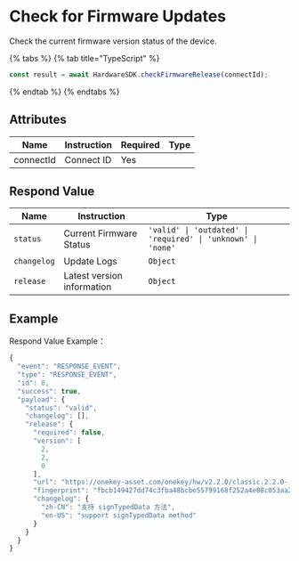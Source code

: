 # Check for Firmware Updates

Check the current firmware version status of the device.

{% tabs %}
{% tab title="TypeScript" %}
```typescript
const result = await HardwareSDK.checkFirmwareRelease(connectId);
```
{% endtab %}
{% endtabs %}

## Attributes

| Name      | Instruction | Required | Type |
| --------- | ----------- | -------- | ---- |
| connectId | Connect ID  | Yes      |      |

## Respond Value

| Name        | Instruction                | Type                                                         |
| ----------- | -------------------------- | ------------------------------------------------------------ |
| `status`    | Current Firmware Status    | `'valid' \| 'outdated' \| 'required' \| 'unknown' \| 'none'` |
| `changelog` | Update Logs                | `Object`                                                     |
| `release`   | Latest version information | `Object`                                                     |



## Example

Respond Value Example：

```javascript
{
  "event": "RESPONSE_EVENT",
  "type": "RESPONSE_EVENT",
  "id": 8,
  "success": true,
  "payload": {
    "status": "valid",
    "changelog": [],
    "release": {
      "required": false,
      "version": [
        2,
        2,
        0
      ],
      "url": "https://onekey-asset.com/onekey/hw/v2.2.0/classic.2.2.0-[Stable-0507-1].bin",
      "fingerprint": "fbcb149427dd74c3fba48bcbe55799168f252a4e08c053aa2b98c78fba6ef8f7",
      "changelog": {
        "zh-CN": "支持 signTypedData 方法",
        "en-US": "support signTypedData method"
      }
    }
  }
}
```
